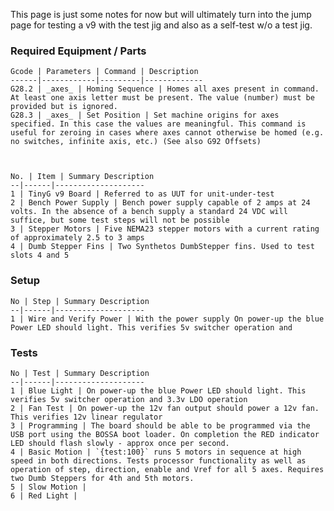 This page is just some notes for now but will ultimately turn into the jump page for testing a v9 with the test jig and also as a self-test w/o a test jig.

### Required Equipment / Parts


	Gcode | Parameters | Command | Description
	------|------------|---------|-------------
	G28.2 | _axes_ | Homing Sequence | Homes all axes present in command. At least one axis letter must be present. The value (number) must be provided but is ignored.
	G28.3 | _axes_ | Set Position | Set machine origins for axes specified. In this case the values are meaningful. This command is useful for zeroing in cases where axes cannot otherwise be homed (e.g. no switches, infinite axis, etc.) (See also G92 Offsets)



	No. | Item | Summary Description
	--|------|--------------------
	1 | TinyG v9 Board | Referred to as UUT for unit-under-test
	2 | Bench Power Supply | Bench power supply capable of 2 amps at 24 volts. In the absence of a bench supply a standard 24 VDC will suffice, but some test steps will not be possible
	3 | Stepper Motors | Five NEMA23 stepper motors with a current rating of approximately 2.5 to 3 amps
	4 | Dumb Stepper Fins | Two Synthetos DumbStepper fins. Used to test slots 4 and 5

### Setup

	No | Step | Summary Description
	--|------|--------------------
	1 | Wire and Verify Power | With the power supply On power-up the blue Power LED should light. This verifies 5v switcher operation and 

### Tests

	No | Test | Summary Description
	--|------|--------------------
	1 | Blue Light | On power-up the blue Power LED should light. This verifies 5v switcher operation and 3.3v LDO operation
	2 | Fan Test | On power-up the 12v fan output should power a 12v fan. This verifies 12v linear regulator
	3 | Programming | The board should be able to be programmed via the USB port using the BOSSA boot loader. On completion the RED indicator LED should flash slowly - approx once per second.
	4 | Basic Motion | `{test:100}` runs 5 motors in sequence at high speed in both directions. Tests processor functionality as well as operation of step, direction, enable and Vref for all 5 axes. Requires two Dumb Steppers for 4th and 5th motors.
	5 | Slow Motion | 
	6 | Red Light | 
